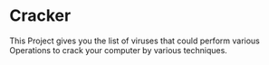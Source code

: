 # Cracker
This Project gives you the list of viruses that could perform various Operations to crack your computer by various techniques.
